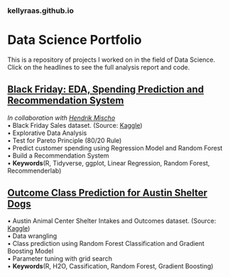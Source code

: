 ### kellyraas.github.io

# Data Science Portfolio

This is a repository of projects I worked on in the field of Data Science. Click on the headlines to see the full analysis report and code.

## [Black Friday: EDA, Spending Prediction and Recommendation System](https://kellyraas.github.io/Projects/Black_Friday/Black_Friday.html)
*In collaboration with [Hendrik Mischo](https://github.com/hendrik-mischo)* </br>
  • Black Friday Sales dataset. (Source: [Kaggle](https://www.kaggle.com/mehdidag/black-friday/home)) </br>
  • Explorative Data Analysis </br>
  • Test for Pareto Principle (80/20 Rule) </br>
  • Predict customer spending using Regression Model and Random Forest </br>
  • Build a Recommendation System </br>
  • **Keywords**(R, Tidyverse, ggplot, Linear Regression, Random Forest, Recommenderlab)


## [Outcome Class Prediction for Austin Shelter Dogs](https://kellyraas.github.io/Projects/Austin_Animal_Shelter/Austin_Animal_Shelter.html)
  • Austin Animal Center Shelter Intakes and Outcomes dataset. (Source: [Kaggle](https://www.kaggle.com/aaronschlegel/austin-animal-center-shelter-intakes-and-outcomes#aac_outcomes.csv)) </br>
  • Data wrangling </br>
  • Class prediction using Random Forest Classification and Gradient Boosting Model </br>
  • Parameter tuning with grid search </br>
  • **Keywords**(R, H2O, Cassification, Random Forest, Gradient Boosting)
